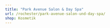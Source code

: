 ```yaml
---
title: "Park Avenue Salon & Day Spa"
url: /rochester/park-avenue-salon-und-day-spa/
shop: Kosmetik
---
```

